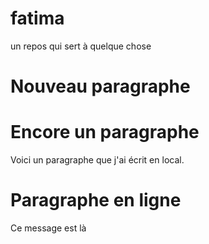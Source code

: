 # fatima
un repos qui sert à quelque chose

# Nouveau paragraphe

# Encore un paragraphe
Voici un paragraphe que j'ai écrit en local.

# Paragraphe en ligne
Ce message est là
